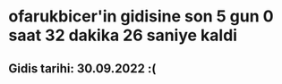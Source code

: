 # ofarukbicer'in gidisine son 5 gun 0 saat 32 dakika 26 saniye kaldi

## Gidis tarihi: 30.09.2022 :(